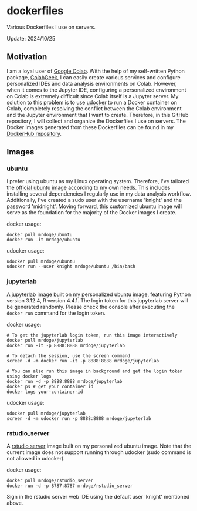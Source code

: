 # dockerfiles

Various Dockerfiles I use on servers.

Update: 2024/10/25

## Motivation

I am a loyal user of [Google Colab](https://colab.research.google.com/). With the help of my self-written Python package, [ColabGeek](https://github.com/yimingsun12138/ColabGeek), I can easily create various services and configure personalized IDEs and data analysis environments on Colab. However, when it comes to the Jupyter IDE, configuring a personalized environment on Colab is extremely difficult since Colab itself is a Jupyter server. My solution to this problem is to use [udocker](https://github.com/indigo-dc/udocker) to run a Docker container on Colab, completely resolving the conflict between the Colab environment and the Jupyter environment that I want to create. Therefore, in this GitHub repository, I will collect and organize the Dockerfiles I use on servers. The Docker images generated from these Dockerfiles can be found in my [DockerHub repository](https://hub.docker.com/u/mrdoge).

## Images

### ubuntu

I prefer using ubuntu as my Linux operating system. Therefore, I've tailored the [official ubuntu image](https://hub.docker.com/_/ubuntu) according to my own needs. This includes installing several dependencies I regularly use in my data analysis workflow. Additionally, I've created a sudo user with the username 'knight' and the password 'midnight'. Moving forward, this customized ubuntu image will serve as the foundation for the majority of the Docker images I create.

docker usage:

```
docker pull mrdoge/ubuntu
docker run -it mrdoge/ubuntu
```

udocker usage:

```
udocker pull mrdoge/ubuntu
udocker run --user knight mrdoge/ubuntu /bin/bash
```

### jupyterlab

A [jupyterlab](https://jupyterlab.readthedocs.io/en/latest/index.html) image built on my personalized ubuntu image, featuring Python version 3.12.4, R version 4.4.1. The login token for this jupyterlab server will be generated randomly. Please check the console after executing the `docker run` command for the login token.

docker usage:

```
# To get the jupyterlab login token, run this image interactively
docker pull mrdoge/jupyterlab
docker run -it -p 8888:8888 mrdoge/jupyterlab

# To detach the session, use the screen command
screen -d -m docker run -it -p 8888:8888 mrdoge/jupyterlab

# You can also run this image in background and get the login token using docker logs
docker run -d -p 8888:8888 mrdoge/jupyterlab
docker ps # get your container id
docker logs your-container-id
```

udocker usage:

```
udocker pull mrdoge/jupyterlab
screen -d -m udocker run -p 8888:8888 mrdoge/jupyterlab
```

### rstudio_server

A [rstudio server](https://posit.co/products/open-source/rstudio-server/) image built on my personalized ubuntu image. Note that the current image does not support running through udocker (sudo command is not allowed in udocker).

docker usage:

```
docker pull mrdoge/rstudio_server
docker run -d -p 8787:8787 mrdoge/rstudio_server
```

Sign in the rstudio server web IDE using the default user 'knight' mentioned above.
